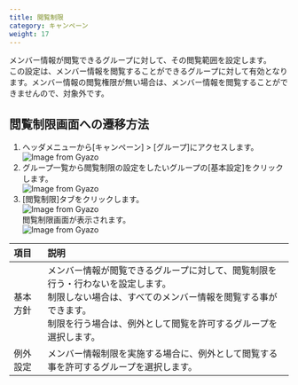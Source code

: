 ```yaml
---
title: 閲覧制限
category: キャンペーン
weight: 17
---
```


メンバー情報が閲覧できるグループに対して、その閲覧範囲を設定します。<br>
この設定は、メンバー情報を閲覧することができるグループに対して有効となります。メンバー情報の閲覧権限が無い場合は、メンバー情報を閲覧することができませんので、対象外です。
## 閲覧制限画面への遷移方法
1. ヘッダメニューから[キャンペーン] > [グループ]にアクセスします。<br>
![Image from Gyazo](https://diverta.gyazo.com/d36d2bd87a1955dc5c7d8b891dbfdf6a.png)
1. グループ一覧から閲覧制限の設定をしたいグループの[基本設定]をクリックします。<br>
![Image from Gyazo](https://diverta.gyazo.com/1d6cbbcfc390f76d71feedba9baf51a2.png)
1. [閲覧制限]タブをクリックします。<br>
![Image from Gyazo](https://diverta.gyazo.com/0bf34d774b11efbbb201d8471546091a.png)<br>
閲覧制限画面が表示されます。<br>
![Image from Gyazo](https://diverta.gyazo.com/1419f422d2ae06034fa9d39426871f09.png)

|  項目  |  説明  |
| :--- | :--- |
|  基本方針 |  メンバー情報が閲覧できるグループに対して、閲覧制限を行う・行わないを設定します。<br>制限しない場合は、すべてのメンバー情報を閲覧する事ができます。<br>制限を行う場合は、例外として閲覧を許可するグループを選択します。  |
| 例外設定 |  メンバー情報制限を実施する場合に、例外として閲覧する事を許可するグループを選択します。 |